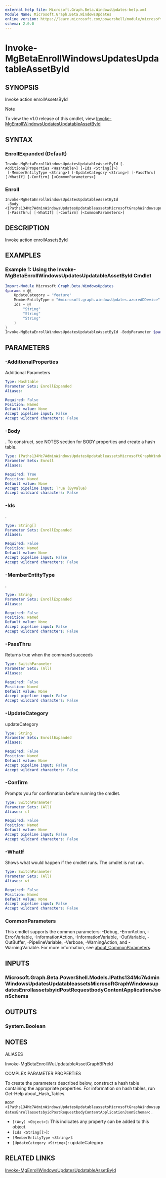 ```yaml
---
external help file: Microsoft.Graph.Beta.WindowsUpdates-help.xml
Module Name: Microsoft.Graph.Beta.WindowsUpdates
online version: https://learn.microsoft.com/powershell/module/microsoft.graph.beta.windowsupdates/invoke-mgbetaenrollwindowsupdatesupdatableassetbyid
schema: 2.0.0
---
```


# Invoke-MgBetaEnrollWindowsUpdatesUpdatableAssetById

## SYNOPSIS
Invoke action enrollAssetsById

> [!NOTE]
> To view the v1.0 release of this cmdlet, view [Invoke-MgEnrollWindowsUpdatesUpdatableAssetById](/powershell/module/Microsoft.Graph.WindowsUpdates/Invoke-MgEnrollWindowsUpdatesUpdatableAssetById?view=graph-powershell-v1.0)

## SYNTAX

### EnrollExpanded (Default)
```
Invoke-MgBetaEnrollWindowsUpdatesUpdatableAssetById [-AdditionalProperties <Hashtable>] [-Ids <String[]>]
 [-MemberEntityType <String>] [-UpdateCategory <String>] [-PassThru] [-WhatIf] [-Confirm] [<CommonParameters>]
```

### Enroll
```
Invoke-MgBetaEnrollWindowsUpdatesUpdatableAssetById
 -Body <IPaths134Mc7AdminWindowsUpdatesUpdatableassetsMicrosoftGraphWindowsupdatesEnrollassetsbyidPostRequestbodyContentApplicationJsonSchema>
 [-PassThru] [-WhatIf] [-Confirm] [<CommonParameters>]
```

## DESCRIPTION
Invoke action enrollAssetsById

## EXAMPLES

### Example 1: Using the Invoke-MgBetaEnrollWindowsUpdatesUpdatableAssetById Cmdlet
```powershell
Import-Module Microsoft.Graph.Beta.WindowsUpdates
$params = @{
	UpdateCategory = "feature"
	MemberEntityType = "#microsoft.graph.windowsUpdates.azureADDevice"
	Ids = @(
		"String"
		"String"
		"String"
	)
}
Invoke-MgBetaEnrollWindowsUpdatesUpdatableAssetById -BodyParameter $params
```

## PARAMETERS

### -AdditionalProperties
Additional Parameters

```yaml
Type: Hashtable
Parameter Sets: EnrollExpanded
Aliases:

Required: False
Position: Named
Default value: None
Accept pipeline input: False
Accept wildcard characters: False
```

### -Body
.
To construct, see NOTES section for BODY properties and create a hash table.

```yaml
Type: IPaths134Mc7AdminWindowsUpdatesUpdatableassetsMicrosoftGraphWindowsupdatesEnrollassetsbyidPostRequestbodyContentApplicationJsonSchema
Parameter Sets: Enroll
Aliases:

Required: True
Position: Named
Default value: None
Accept pipeline input: True (ByValue)
Accept wildcard characters: False
```

### -Ids
.

```yaml
Type: String[]
Parameter Sets: EnrollExpanded
Aliases:

Required: False
Position: Named
Default value: None
Accept pipeline input: False
Accept wildcard characters: False
```

### -MemberEntityType
.

```yaml
Type: String
Parameter Sets: EnrollExpanded
Aliases:

Required: False
Position: Named
Default value: None
Accept pipeline input: False
Accept wildcard characters: False
```

### -PassThru
Returns true when the command succeeds

```yaml
Type: SwitchParameter
Parameter Sets: (All)
Aliases:

Required: False
Position: Named
Default value: None
Accept pipeline input: False
Accept wildcard characters: False
```

### -UpdateCategory
updateCategory

```yaml
Type: String
Parameter Sets: EnrollExpanded
Aliases:

Required: False
Position: Named
Default value: None
Accept pipeline input: False
Accept wildcard characters: False
```

### -Confirm
Prompts you for confirmation before running the cmdlet.

```yaml
Type: SwitchParameter
Parameter Sets: (All)
Aliases: cf

Required: False
Position: Named
Default value: None
Accept pipeline input: False
Accept wildcard characters: False
```

### -WhatIf
Shows what would happen if the cmdlet runs.
The cmdlet is not run.

```yaml
Type: SwitchParameter
Parameter Sets: (All)
Aliases: wi

Required: False
Position: Named
Default value: None
Accept pipeline input: False
Accept wildcard characters: False
```

### CommonParameters
This cmdlet supports the common parameters: -Debug, -ErrorAction, -ErrorVariable, -InformationAction, -InformationVariable, -OutVariable, -OutBuffer, -PipelineVariable, -Verbose, -WarningAction, and -WarningVariable. For more information, see [about_CommonParameters](http://go.microsoft.com/fwlink/?LinkID=113216).

## INPUTS

### Microsoft.Graph.Beta.PowerShell.Models.IPaths134Mc7AdminWindowsUpdatesUpdatableassetsMicrosoftGraphWindowsupdatesEnrollassetsbyidPostRequestbodyContentApplicationJsonSchema
## OUTPUTS

### System.Boolean
## NOTES

ALIASES

Invoke-MgBetaEnrollWuUpdatableAssetGraphBPreId

COMPLEX PARAMETER PROPERTIES

To create the parameters described below, construct a hash table containing the appropriate properties. For information on hash tables, run Get-Help about_Hash_Tables.


`BODY <IPaths134Mc7AdminWindowsUpdatesUpdatableassetsMicrosoftGraphWindowsupdatesEnrollassetsbyidPostRequestbodyContentApplicationJsonSchema>`: .
  - `[(Any) <Object>]`: This indicates any property can be added to this object.
  - `[Ids <String[]>]`: 
  - `[MemberEntityType <String>]`: 
  - `[UpdateCategory <String>]`: updateCategory

## RELATED LINKS
[Invoke-MgEnrollWindowsUpdatesUpdatableAssetById](/powershell/module/Microsoft.Graph.WindowsUpdates/Invoke-MgEnrollWindowsUpdatesUpdatableAssetById?view=graph-powershell-v1.0)
